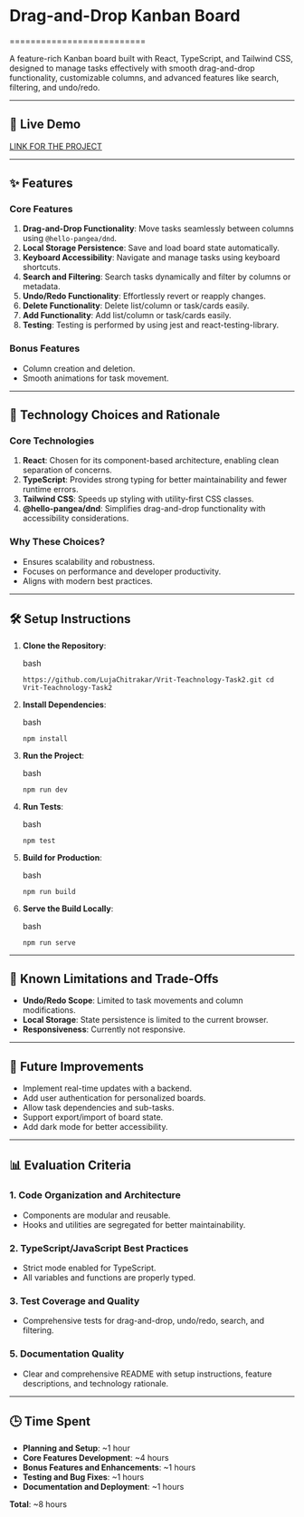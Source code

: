 # Drag-and-Drop Kanban Board
==========================

A feature-rich Kanban board built with React, TypeScript, and Tailwind CSS, designed to manage tasks effectively with smooth drag-and-drop functionality, customizable columns, and advanced features like search, filtering, and undo/redo.

* * * * *

🚀 Live Demo
------------
[LINK FOR THE PROJECT](https://drive.google.com/file/d/1jSYGj7i-tR2jY1wQ9rt5G_CT4o4k9qlm/view?usp=drive_link)


* * * * *

✨ Features
----------

### Core Features

1.  **Drag-and-Drop Functionality**: Move tasks seamlessly between columns using `@hello-pangea/dnd`.
2.  **Local Storage Persistence**: Save and load board state automatically.
3.  **Keyboard Accessibility**: Navigate and manage tasks using keyboard shortcuts.
4.  **Search and Filtering**: Search tasks dynamically and filter by columns or metadata.
5.  **Undo/Redo Functionality**: Effortlessly revert or reapply changes.
6.  **Delete Functionality**: Delete list/column or task/cards easily.
7.  **Add Functionality**: Add list/column or task/cards easily.
8.  **Testing**: Testing is performed by using jest and react-testing-library.

### Bonus Features

-   Column creation and deletion.
-   Smooth animations for task movement.

* * * * *

📐 Technology Choices and Rationale
-----------------------------------

### Core Technologies

1.  **React**: Chosen for its component-based architecture, enabling clean separation of concerns.
2.  **TypeScript**: Provides strong typing for better maintainability and fewer runtime errors.
3.  **Tailwind CSS**: Speeds up styling with utility-first CSS classes.
4.  **@hello-pangea/dnd**: Simplifies drag-and-drop functionality with accessibility considerations.

### Why These Choices?

-   Ensures scalability and robustness.
-   Focuses on performance and developer productivity.
-   Aligns with modern best practices.

* * * * *

🛠️ Setup Instructions
----------------------

1.  **Clone the Repository**:

    bash

    `https://github.com/LujaChitrakar/Vrit-Teachnology-Task2.git
    cd Vrit-Teachnology-Task2`

2.  **Install Dependencies**:

    bash

    `npm install`

3.  **Run the Project**:

    bash


    `npm run dev`

4.  **Run Tests**:

    bash

    `npm test`

5.  **Build for Production**:

    bash

    `npm run build`

6.  **Serve the Build Locally**:

    bash

    `npm run serve`

* * * * *

🧪 Known Limitations and Trade-Offs
-----------------------------------

-   **Undo/Redo Scope**: Limited to task movements and column modifications.
-   **Local Storage**: State persistence is limited to the current browser.
-   **Responsiveness**: Currently not responsive.

* * * * *

🚀 Future Improvements
----------------------

-   Implement real-time updates with a backend.
-   Add user authentication for personalized boards.
-   Allow task dependencies and sub-tasks.
-   Support export/import of board state.
-   Add dark mode for better accessibility.

* * * * *

📊 Evaluation Criteria
----------------------

### 1\. Code Organization and Architecture

-   Components are modular and reusable.
-   Hooks and utilities are segregated for better maintainability.

### 2\. TypeScript/JavaScript Best Practices

-   Strict mode enabled for TypeScript.
-   All variables and functions are properly typed.


### 3\. Test Coverage and Quality

-   Comprehensive tests for drag-and-drop, undo/redo, search, and filtering.

### 5\. Documentation Quality

-   Clear and comprehensive README with setup instructions, feature descriptions, and technology rationale.

* * * * *

🕒 Time Spent
-------------

-   **Planning and Setup**: ~1 hour
-   **Core Features Development**: ~4 hours
-   **Bonus Features and Enhancements**: ~1 hours
-   **Testing and Bug Fixes**: ~1 hours
-   **Documentation and Deployment**: ~1 hours

**Total**: ~8 hours
